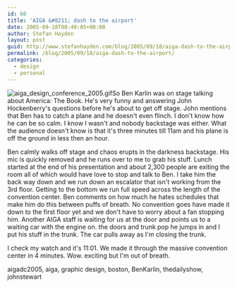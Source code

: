 ```yaml
---
id: 60
title: 'AIGA &#8211; dash to the airport'
date: 2005-09-18T00:49:05+00:00
author: Stefan Hayden
layout: post
guid: http://www.stefanhayden.com/blog/2005/09/18/aiga-dash-to-the-airport/
permalink: /blog/2005/09/18/aiga-dash-to-the-airport/
categories:
  - design
  - personal
---
```

<img src='/blog/wp-content/aiga_design_conference_2005.gif' alt='aiga_design_conference_2005.gif' class="alignleft"/>So Ben Karlin was on stage talking about America: The Book. He's very funny and answering John Hockenberry's questions before he's about to get off stage. John mentions that Ben has to catch a plane and he doesn't even flinch. I don't know how he can be so calm. I know I wasn't and nobody backstage was either. What the audience doesn't know is that it's three minutes till 11am and his plane is off the ground in less then an hour.

Ben calmly walks off stage and chaos erupts in the darkness backstage. His mic is quickly removed and he runs over to me to grab his stuff. Lunch started at the end of his presentation and about 2,300 people are exiting the room all of which would have love to stop and talk to Ben. I take him the back way down and we run down an escalator that isn't working from the 3rd floor. Getting to the bottom we run full speed across the length of the convention center. Ben comments on how much he hates schedules that make him do this between puffs of breath. No convention goes have made it down to the first floor yet and we don't have to worry about a fan stopping him. Another AIGA staff is waiting for us at the door and points us to a waiting car with the engine on. the doors and trunk pop he jumps in and I put his stuff in the trunk. The car pulls away as I'm closing the trunk.

I check my watch and it's 11:01. We made it through the massive convention center in 4 minutes. Wow. exciting but I'm out of breath.

<tags>aigadc2005,  aiga,  graphic design,  boston,  BenKarlin, thedailyshow, johnstewart</tags>